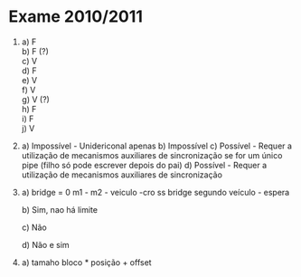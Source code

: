 # Exame 2010/2011

1.  a) F  
    b) F (?)  
    c) V  
    d) F  
    e) V  
    f) V  
    g) V (?)  
    h) F  
    i) F  
    j) V

2.  a) Impossível - Unidericonal apenas
    b) Impossível
    c) Possível - Requer a utilização de mecanismos auxiliares de sincronização se for um único pipe (filho só pode escrever depois do pai)
    d) Possível - Requer a utilização de mecanismos auxiliares de sincronização

3.  a) bridge = 0 
        m1 - 
        m2 - 
        veiculo -cro ss bridge
        segundo veículo - espera

    b) Sim, nao há limite

    c) Não 

    d) Não e sim

4.  a) tamaho bloco * posição + offset




